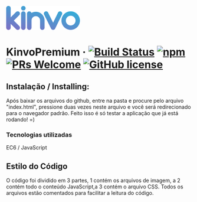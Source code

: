 ![Logo of the project](./img/logo/logo.svg)

# KinvoPremium &middot; [![Build Status](https://img.shields.io/travis/npm/npm/latest.svg?style=flat-square)](https://travis-ci.org/npm/npm) [![npm](https://img.shields.io/npm/v/npm.svg?style=flat-square)](https://www.npmjs.com/package/npm) [![PRs Welcome](https://img.shields.io/badge/PRs-welcome-brightgreen.svg?style=flat-square)](http://makeapullrequest.com) [![GitHub license](https://img.shields.io/badge/license-MIT-blue.svg?style=flat-square)](https://github.com/your/your-project/blob/master/LICENSE)


## Instalação / Installing:

Após baixar os arquivos do github, entre na pasta e procure pelo arquivo "index.html", pressione duas vezes neste arquivo e você será redirecionado para o navegador padrão. Feito isso é só testar a aplicação que já está rodando! =)



### Tecnologias utilizadas

EC6 / JavaScript

## Estilo do Código

O código foi dividido em 3 partes, 1 contém os arquivos de imagem, a 2 contém todo o conteúdo JavaScript,a 3 contém o arquivo CSS. Todos os arquivos estão comentados para facilitar a leitura do código.


